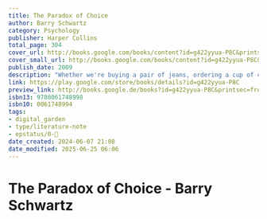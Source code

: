 ```yaml
---
title: The Paradox of Choice
author: Barry Schwartz
category: Psychology
publisher: Harper Collins
total_page: 304
cover_url: http://books.google.com/books/content?id=g422yyua-P8C&printsec=frontcover&img=1&zoom=1&edge=curl&source=gbs_api
cover_small_url: http://books.google.com/books/content?id=g422yyua-P8C&printsec=frontcover&img=1&zoom=5&edge=curl&source=gbs_api
publish_date: 2009
description: "Whether we're buying a pair of jeans, ordering a cup of coffee, selecting a long-distance carrier, applying to college, choosing a doctor, or setting up a 401(k), everyday decisions—both big and small—have become increasingly complex due to the overwhelming abundance of choice with which we are presented. As Americans, we assume that more choice means better options and greater satisfaction. But beware of excessive choice: choice overload can make you question the decisions you make before you even make them, it can set you up for unrealistically high expectations, and it can make you blame yourself for any and all failures. In the long run, this can lead to decision-making paralysis, anxiety, and perpetual stress. And, in a culture that tells us that there is no excuse for falling short of perfection when your options are limitless, too much choice can lead to clinical depression. In The Paradox of Choice, Barry Schwartz explains at what point choice—the hallmark of individual freedom and self-determination that we so cherish—becomes detrimental to our psychological and emotional well-being. In accessible, engaging, and anecdotal prose, Schwartz shows how the dramatic explosion in choice—from the mundane to the profound challenges of balancing career, family, and individual needs—has paradoxically become a problem instead of a solution. Schwartz also shows how our obsession with choice encourages us to seek that which makes us feel worse. By synthesizing current research in the social sciences, Schwartz makes the counter intuitive case that eliminating choices can greatly reduce the stress, anxiety, and busyness of our lives. He offers eleven practical steps on how to limit choices to a manageable number, have the discipline to focus on those that are important and ignore the rest, and ultimately derive greater satisfaction from the choices you have to make."
link: https://play.google.com/store/books/details?id=g422yyua-P8C
preview_link: http://books.google.de/books?id=g422yyua-P8C&printsec=frontcover&dq=The+paradox+of+choice&hl=&as_pt=BOOKS&cd=3&source=gbs_api
isbn13: 9780061748998
isbn10: 0061748994
tags:
- digital_garden
- type/literature-note
- epstatus/0-🌰
date_created: 2024-06-07 21:08
date_modified: 2025-06-25 06:06
---
```

# The Paradox of Choice - Barry Schwartz